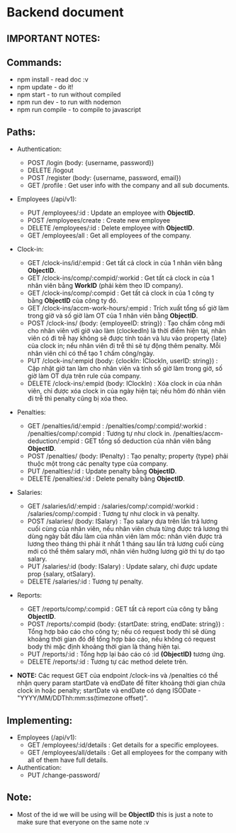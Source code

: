 # Backend document

## IMPORTANT NOTES:


## Commands:
* npm install - read doc :v
* npm update - do it!
* npm start - to run without compiled
* npm run dev - to run with nodemon
* npm run compile - to compile to javascript

## Paths:
* Authentication:
  - POST    /login (body: {username, password})
  - DELETE  /logout
  - POST    /register (body: {username, password, email})
  - GET     /profile : Get user info with the company and all sub documents.
* Employees (/api/v1):
  - PUT     /employees/:id : Update an employee with **ObjectID**.
  - POST    /employees/create : Create new employee
  - DELETE  /employees/:id : Delete employee with **ObjectID**.
  - GET     /employees/all : Get all employees of the company.
* Clock-in:
  - GET     /clock-ins/id/:empid : Get tất cả clock in của 1 nhân viên bằng **ObjectID**.
  - GET     /clock-ins/comp/:compid/:workid : Get tất cả clock in của 1 nhân viên bằng **WorkID** (phải kèm theo ID company).
  - GET     /clock-ins/comp/:compid : Get tất cả clock in của 1 công ty bằng **ObjectID** của công ty đó.
  - GET     /clock-ins/accm-work-hours/:empid : Trích xuất tổng số giờ làm trong giờ và số giờ làm OT của 1 nhân viên bằng **ObjectID**.
  - POST    /clock-ins/ (body: {employeeID: string}) : Tạo chấm công mới cho nhân viên với giờ vào làm (clockedIn) là thời điểm hiện tại, nhân viên có đi trễ hay không sẽ được tính toán và lưu vào property {late} của clock in; nếu nhân viên đi trễ thì sẽ tự động thêm penalty. Mỗi nhân viên chỉ có thể tạo 1 chấm công/ngày.
  - PUT     /clock-ins/:empid (body: {clockIn: IClockIn, userID: string}) : Cập nhật giờ tan làm cho nhân viên và tính số giờ làm trong giờ, số giờ làm OT dựa trên rule của company.
  - DELETE  /clock-ins/:empid (body: IClockIn) : Xóa clock in của nhân viên, chỉ được xóa clock in của ngày hiện tại; nếu hôm đó nhân viên đi trễ thì penalty cũng bị xóa theo.
* Penalties:
  - GET     /penalties/id/:empid :
            /penalties/comp/:compid/:workid :
            /penalties/comp/:compid :
              Tương tự như clock in.
            /penalties/accm-deduction/:empid : GET tổng số deduction của nhân viên bằng **ObjectID**.
  - POST    /penalties/ (body: IPenalty) : Tạo penalty; property {type} phải thuộc một trong các penalty type của company.
  - PUT     /penalties/:id : Update penalty bằng **ObjectID**.
  - DELETE  /penalties/:id : Delete penalty bằng **ObjectID**.
* Salaries:
  - GET     /salaries/id/:empid :
            /salaries/comp/:compid/:workid :
            /salaries/comp/:compid :
              Tương tự như clock in và penalty.
  - POST    /salaries/ (body: ISalary) : Tạo salary dựa trên lần trả lương cuối cùng của nhân viên, nếu nhân viên chưa từng được trả lương thì dùng ngày bắt đầu làm của nhân viên làm mốc: nhân viên được trả lương theo tháng thì phải ít nhất 1 tháng sau lần trả lương cuối cùng mới có thể thêm salary mới, nhân viên hưởng lương giờ thì tự do tạo salary.
  - PUT     /salaries/:id (body: ISalary) : Update salary, chỉ được update prop {salary, otSalary}.
  - DELETE  /salaries/:id : Tương tự penalty.
* Reports:
  - GET     /reports/comp/:compid : GET tất cả report của công ty bằng **ObjectID**.
  - POST    /reports/:compid (body: {startDate: string, endDate: string}) : Tổng hợp báo cáo cho công ty; nếu có request body thì sẽ dùng khoảng thời gian đó để tổng hợp báo cáo, nếu không có request body thì mặc định khoảng thời gian là tháng hiện tại.
  - PUT     /reports/:id : Tổng hợp lại báo cáo có :id **(ObjectID)** tương ứng.
  - DELETE  /reports/:id : Tương tự các method delete trên.

* **NOTE:** Các request GET của endpoint /clock-ins và /penalties có thể nhận query param startDate và endDate để filter khoảng thời gian chứa clock in hoặc penalty; startDate và endDate có dạng ISODate - "YYYY/MM/DDThh:mm:ss(timezone offset)".

## Implementing:
* Employees (/api/v1):
  - GET     /employees/:id/details : Get details for a specific employees.
  - GET     /employees/all/details : Get all employees for the company with all of them have full details.
* Authentication:
  - PUT /change-password/

## Note:
* Most of the id we will be using will be **ObjectID** this is just a note to make sure that everyone on the same note :v

